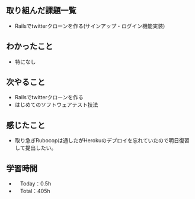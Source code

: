 ## 取り組んだ課題一覧
- Railsでtwitterクローンを作る(サインアップ・ログイン機能実装)
 
## わかったこと 
- 特になし
 
## 次やること
- Railsでtwitterクローンを作る
- はじめてのソフトウェアテスト技法

## 感じたこと
- 取り急ぎRubocopは通したがHerokuのデプロイを忘れていたので明日復習して提出したい。

## 学習時間
- 　Today：0.5h
- 　Total：405h